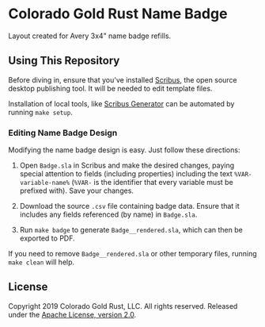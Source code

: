 # Colorado Gold Rust Name Badge

Layout created for Avery 3x4" name badge refills.

## Using This Repository

Before diving in, ensure that you've installed [Scribus](https://www.scribus.net/), the open source desktop publishing tool. It will be needed to edit template files.

Installation of local tools, like [Scribus Generator]() can be automated by running `make setup`.

### Editing Name Badge Design

Modifying the name badge design is easy. Just follow these directions:

1. Open `Badge.sla` in Scribus and make the desired changes, paying special attention to fields (including properties) including the text `%VAR-variable-name%` (`%VAR-` is the identifier that every variable must be prefixed with). Save your changes.

2. Download the source `.csv` file containing badge data. Ensure that it includes any fields referenced (by name) in `Badge.sla`.

3. Run `make badge` to generate `Badge__rendered.sla`, which can then be exported to PDF.

If you need to remove `Badge__rendered.sla` or other temporary files, running `make clean` will help.

## License

Copyright 2019 Colorado Gold Rust, LLC. All rights reserved. Released
under the [Apache License, version 2.0](LICENSE).
